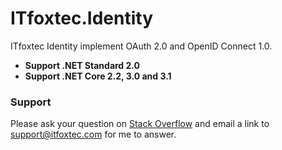 # ITfoxtec.Identity
ITfoxtec Identity implement OAuth 2.0 and OpenID Connect 1.0.

* **Support .NET Standard 2.0**
* **Support .NET Core 2.2, 3.0 and 3.1**

### Support
Please ask your question on <a href="https://stackoverflow.com/">Stack Overflow</a> and email a link to <a href="mailto:support@itfoxtec.com?subject=ITfoxtec Identity">support@itfoxtec.com</a> for me to answer.<br />
